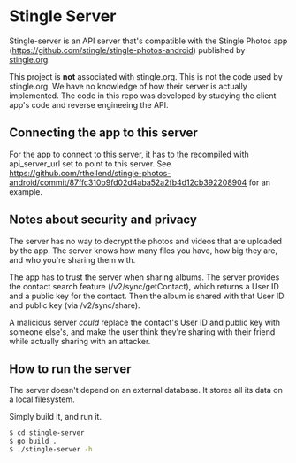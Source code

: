 # Stingle Server

Stingle-server is an API server that's compatible with the Stingle Photos app
(https://github.com/stingle/stingle-photos-android) published by [stingle.org](https://stingle.org).

This project is **not** associated with stingle.org. This is not the code used
by stingle.org. We have no knowledge of how their server is actually implemented.
The code in this repo was developed by studying the client app's code and
reverse engineeing the API.

## Connecting the app to this server

For the app to connect to this server, it has to the recompiled with api_server_url
set to point to this server.
See https://github.com/rthellend/stingle-photos-android/commit/87ffc310b9fd02d4aba52a2fb4d12cb392208904
for an example.

## Notes about security and privacy

The server has no way to decrypt the photos and videos that are uploaded by
the app. The server knows how many files you have, how big they are, and who
you're sharing them with.

The app has to trust the server when sharing albums. The server provides
the contact search feature (/v2/sync/getContact), which returns a User ID and 
a public key for the contact. Then the album is shared with that User ID and
public key (via /v2/sync/share).

A malicious server _could_ replace the contact's User ID and public key with
someone else's, and make the user think they're sharing with their friend while
actually sharing with an attacker.

## How to run the server

The server doesn't depend on an external database. It stores all its data on a local filesystem.

Simply build it, and run it.

```bash
$ cd stingle-server
$ go build .
$ ./stingle-server -h
```
